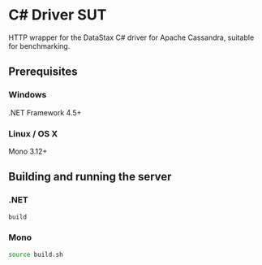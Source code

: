 # C# Driver SUT

HTTP wrapper for the DataStax C# driver for Apache Cassandra, suitable for benchmarking.

## Prerequisites

### Windows

.NET Framework 4.5+

### Linux / OS X

Mono 3.12+

## Building and running the server

### .NET

```bash
build
```

### Mono

```bash
source build.sh
```